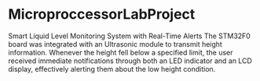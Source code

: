# MicroproccessorLabProject
Smart Liquid Level Monitoring System with Real-Time Alerts
The STM32F0 board was integrated with an Ultrasonic module to transmit height information. Whenever the height fell below a specified limit, the user received immediate notifications through both an LED indicator and an LCD display, effectively alerting them about the low height condition. 
